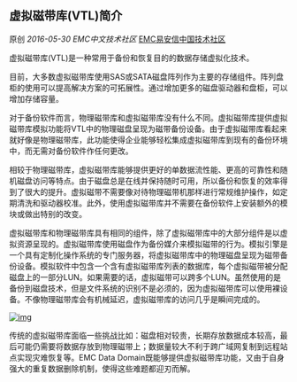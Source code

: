 ## 虚拟磁带库(VTL)简介

原创 *2016-05-30* *EMC中文技术社区* [EMC易安信中国技术社区](https://mp.weixin.qq.com/s?__biz=MjM5NjY0NzAwMg==&mid=2651770961&idx=3&sn=f56e15e39ac6d324e5314ec3777eff74&scene=21##)

虚拟磁带库(VTL)是一种常用于备份和恢复目的的数据存储虚拟化技术。

 

目前，大多数虚拟磁带库使用SAS或SATA磁盘阵列作为主要的存储组件。阵列盘柜的使用可以提高解决方案的可拓展性。通过增加更多的磁盘驱动器和盘柜，可以增加存储容量。

 

对于备份软件而言，物理磁带库和虚拟磁带库没有什么不同。虚拟磁带库提供虚拟磁带库模拟功能将VTL中的物理磁盘呈现为磁带备份设备。由于虚拟磁带库看起来就好像是物理磁带库，此功能使得企业能够轻松集成虚拟磁带库到现有的备份环境中，而无需对备份软件作任何更改。

 

相较于物理磁带库，虚拟磁带库能够提供更好的单数据流性能、更高的可靠性和随机磁盘访问等特点。由于磁盘总是在线并保持随时可用，所以备份和恢复的效率得到了很大的提升。虚拟磁带不需要像对待物理磁带机那样进行常规维护操作，如定期清洗和驱动器校准。此外，使用虚拟磁带库并不需要在备份软件上安装额外的模块或做出特别的改变。

 

虚拟磁带库和物理磁带库具有相同的组件，除了虚拟磁带库中的大部分组件是以虚拟资源呈现的。虚拟磁带库使用磁盘作为备份媒介来模拟磁带的行为。模拟引擎是一个具有定制化操作系统的专门服务器，将虚拟磁带库中的物理磁盘呈现为磁带备份设备。模拟软件中包含一个含有虚拟磁带库列表的数据库，每个虚拟磁带被分配磁盘上的一部分LUN。如果需要的话，虚拟磁带可以跨多个LUN。虽然使用的是备份到磁盘技术，但是文件系统的识别不是必须的，因为虚拟磁带库可以使用裸设备。不像物理磁带库会有机械延迟，虚拟磁带库的访问几乎是瞬间完成的。

 

[![img](http://mmbiz.qpic.cn/mmbiz/TztEwAzAQIWMglVdBZJrWia1IPgH1icsO84H4cZicfjQGcormWvU4qibC3Qddgic91Jv1I3KRDZZxI1CicWCzRbdCarw/640?wx_fmt=jpeg&tp=webp&wxfrom=5&wx_lazy=1)]()

传统的虚拟磁带库面临一些挑战比如：磁盘相对较贵，长期存放数据成本较高，最后可能仍需要将数据存放到物理磁带上；数据量较大不利于跨广域网复制到远程站点实现灾难恢复等。EMC Data Domain既能够提供虚拟磁带库功能，又由于自身强大的重复数据删除机制，使得这些难题都迎刃而解。